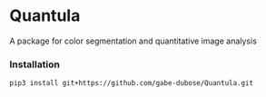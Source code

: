 # Quantula
A package for color segmentation and quantitative image analysis 

### Installation

```
pip3 install git+https://github.com/gabe-dubose/Quantula.git
```
